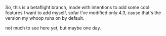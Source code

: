 
So, this is a betaflight branch, made with intentions to add some cool features I want to add myself,
sofar I've modified only 4.3, cause that's the version my whoop runs on by default.

not much to see here yet, but maybe one day.
